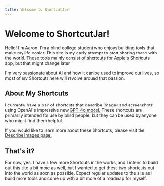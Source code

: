 ```yaml
---
title: Welcome to ShortcutJar!
---
```


# Welcome to ShortcutJar!

Hello! I'm Aaron. I'm a blind college student who enjoys building tools that make my life easier. This site is my early attempt to start sharing these with the world. These tools mainly consist of shortcuts for Apple's Shortcuts app, but that might change later.

I'm very passionate about AI and how it can be used to improve our lives, so most of my Shortcuts here will revolve around that passion.

## About My Shortcuts

I currently have a pair of shortcuts that describe images and screenshots using OpenAI's impressive new [GPT-4o model.](https://openai.com/index/hello-gpt-4o/) These shortcuts are primarily intended for use by blind people, but they can be used by anyone who might find them helpful.

If you would like to learn more about these Shortcuts, please visit the [Describe Images page.](documentation.md)

## That's it?

For now, yes. I have a few more Shortcuts in the works, and I intend to build out this site a bit more as well, but I wanted to get these two shortcuts out into the world as soon as possible. Expect regular updates to the site as I build more tools and come up with a bit more of a roadmap for myself.

